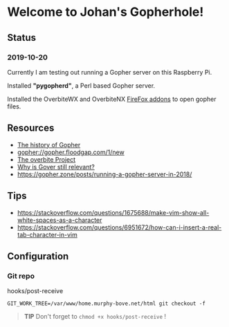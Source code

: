 # Welcome to Johan's Gopherhole!

## Status

### 2019-10-20

Currently I am testing out running a Gopher server on this Raspberry Pi.

Installed **"pygopherd"**, a Perl based Gopher server.

Installed the OverbiteWX and OverbiteNX [FireFox addons](https://addons.mozilla.org/en-US/firefox/user/1605919/) to open gopher files.


## Resources

- [The history of Gopher](https://prgmr.com/blog/gopher/2018/08/23/gopher.html)
- <gopher://gopher.floodgap.com/1/new>
- [The overbite Project](https://gopher.floodgap.com/overbite/)
- [Why is Gover still relevant?](https://gopher.floodgap.com/overbite/relevance.html)
- <https://gopher.zone/posts/running-a-gopher-server-in-2018/>

## Tips

- <https://stackoverflow.com/questions/1675688/make-vim-show-all-white-spaces-as-a-character>
- <https://stackoverflow.com/questions/6951672/how-can-i-insert-a-real-tab-character-in-vim>


## Configuration

### Git repo

hooks/post-receive

    GIT_WORK_TREE=/var/www/home.murphy-bove.net/html git checkout -f

> **TIP** Don't forget to `chmod +x hooks/post-receive` !